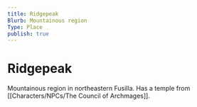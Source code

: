 ```yaml
---
title: Ridgepeak
Blurb: Mountainous region
Type: Place
publish: true
---
```


# Ridgepeak

Mountainous region in northeastern Fusilla. Has a temple from [[Characters/NPCs/The Council of Archmages]]. 